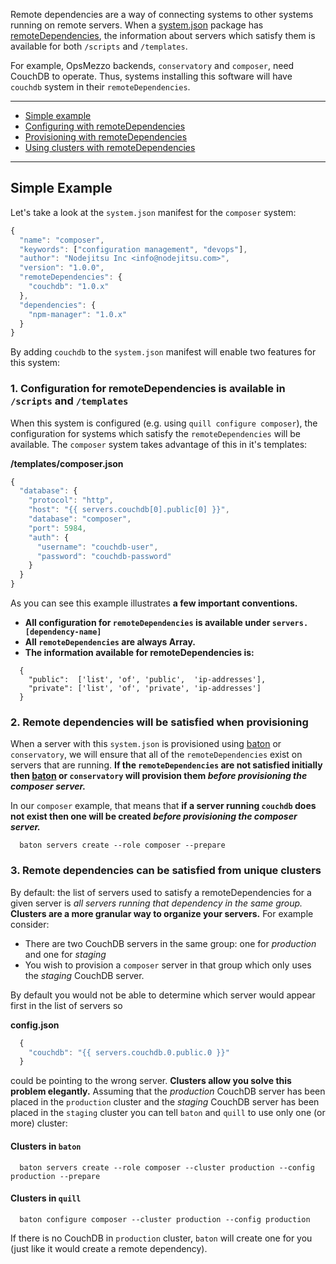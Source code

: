 Remote dependencies are a way of connecting systems to other systems running on remote servers. When a [system.json](/system-json) package has [remoteDependencies](/system-json/remote-dependencies), the information about servers which satisfy them is available for both `/scripts` and `/templates`.

For example, OpsMezzo backends, `conservatory` and `composer`, need CouchDB to operate. Thus, systems installing this software will have `couchdb` system in their `remoteDependencies`.

<hr>
  
* [Simple example](#simple-example)
* [Configuring with remoteDependencies](#configuring-with-remotedependencies)
* [Provisioning with remoteDependencies](#provisioning-with-remotedependencies)
* [Using clusters with remoteDependencies](#using-clusters)

<hr>

## Simple Example

Let's take a look at the `system.json` manifest for the `composer` system:

``` js
{
  "name": "composer",
  "keywords": ["configuration management", "devops"],
  "author": "Nodejitsu Inc <info@nodejitsu.com>",
  "version": "1.0.0",
  "remoteDependencies": {
    "couchdb": "1.0.x"
  },
  "dependencies": {
    "npm-manager": "1.0.x"
  }
}
```

By adding `couchdb` to the `system.json` manifest will enable two features for this system:

<a name="configuring-with-remotedependencies"></a>
### 1. Configuration for remoteDependencies is available in `/scripts` and `/templates`

When this system is configured (e.g. using `quill configure composer`), the configuration for systems which satisfy the `remoteDependencies` will be available. The `composer` system takes advantage of this in it's templates:

**/templates/composer.json**
``` js
{
  "database": {
    "protocol": "http",
    "host": "{{ servers.couchdb[0].public[0] }}",
    "database": "composer",
    "port": 5984,
    "auth": {
      "username": "couchdb-user",
      "password": "couchdb-password"
    }
  }
}
```

As you can see this example illustrates **a few important conventions.**

* **All configuration for `remoteDependencies` is available under `servers.[dependency-name]`**
* **All `remoteDependencies` are always Array.**
* **The information available for remoteDependencies is:**
```
  {
    "public":  ['list', 'of', 'public',  'ip-addresses'],
    "private": ['list', 'of', 'private', 'ip-addresses']
  }
```

<a name="provisioning-with-remotedependencies"></a>
### 2. Remote dependencies will be satisfied when provisioning 

When a server with this `system.json` is provisioned using [baton](/baton) or `conservatory`, we will ensure that all of the `remoteDependencies` exist on servers that are running. **If the `remoteDependencies` are not satisfied initially then [baton](/baton) or `conservatory` will provision them _before provisioning the composer server._**

In our `composer` example, that means that **if a server running `couchdb` does not exist then one will be created _before provisioning the composer server._**

```
  baton servers create --role composer --prepare
```

<a name="provisioning-with-remotedependencies"></a>
### 3. Remote dependencies can be satisfied from unique clusters

By default: the list of servers used to satisfy a remoteDependencies for a given server is _all servers running that dependency in the same group._ **Clusters are a more granular way to organize your servers.** For example consider:

* There are two CouchDB servers in the same group: one for _production_ and one for _staging_
* You wish to provision a `composer` server in that group which only uses the _staging_ CouchDB server.

By default you would not be able to determine which server would appear first in the list of servers so

**config.json**
``` js
  {
    "couchdb": "{{ servers.couchdb.0.public.0 }}"
  }
```

could be pointing to the wrong server. **Clusters allow you solve this problem elegantly.** Assuming that the _production_ CouchDB server has been placed in the `production` cluster and the _staging_ CouchDB server has been placed in the `staging` cluster you can tell `baton` and `quill` to use only one (or more) cluster:

#### Clusters in `baton`

```
  baton servers create --role composer --cluster production --config production --prepare
```

#### Clusters in `quill`

```
  baton configure composer --cluster production --config production
```

If there is no CouchDB in `production` cluster, `baton` will create one for you (just like it would create a remote dependency).

[meta:title]: <> (Remote dependencies)
